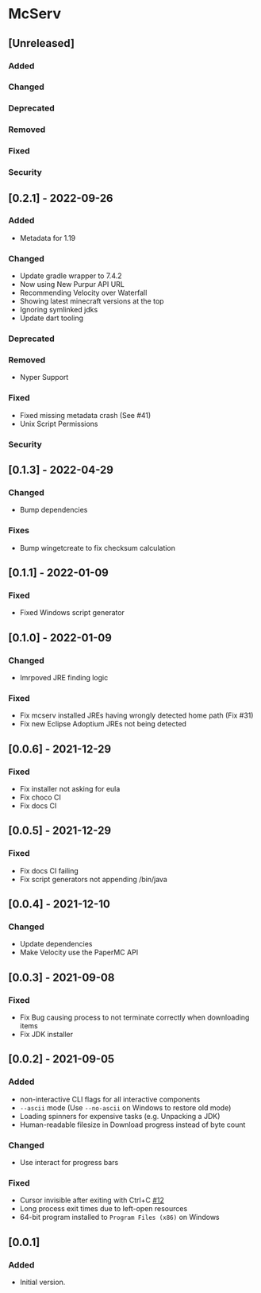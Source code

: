 # McServ

## [Unreleased]
### Added

### Changed

### Deprecated

### Removed

### Fixed

### Security

## [0.2.1] - 2022-09-26
### Added
- Metadata for 1.19

### Changed
- Update gradle wrapper to 7.4.2
- Now using New Purpur API URL
- Recommending Velocity over Waterfall
- Showing latest minecraft versions at the top
- Ignoring symlinked jdks
- Update dart tooling

### Deprecated

### Removed
- Nyper Support

### Fixed
- Fixed missing metadata crash (See #41)
- Unix Script Permissions

### Security

## [0.1.3] - 2022-04-29
### Changed
- Bump dependencies

### Fixes
- Bump wingetcreate to fix checksum calculation

## [0.1.1] - 2022-01-09
### Fixed
- Fixed Windows script generator

## [0.1.0] - 2022-01-09
### Changed
- Imrpoved JRE finding logic

### Fixed
- Fix mcserv installed JREs having wrongly detected home path (Fix #31)
- Fix new Eclipse Adoptium JREs not being detected

## [0.0.6] - 2021-12-29
### Fixed
- Fix installer not asking for eula
- Fix choco CI
- Fix docs CI

## [0.0.5] - 2021-12-29
### Fixed
- Fix docs CI failing
- Fix script generators not appending /bin/java

## [0.0.4] - 2021-12-10
### Changed
- Update dependencies
- Make Velocity use the PaperMC API

## [0.0.3] - 2021-09-08
### Fixed
- Fix Bug causing process to not terminate correctly when downloading items
- Fix JDK installer

## [0.0.2] - 2021-09-05
### Added
- non-interactive CLI flags for all interactive components
- `--ascii` mode (Use `--no-ascii` on Windows to restore old mode)
- Loading spinners for expensive tasks (e.g. Unpacking a JDK)
- Human-readable filesize in Download progress instead of byte count

### Changed
- Use interact for progress bars

### Fixed
- Cursor invisible after exiting with Ctrl+C [#12](https://github.com/DRSchlaubi/mcserv/issues/12)
- Long process exit times due to left-open resources
- 64-bit program installed to `Program Files (x86)` on Windows

## [0.0.1]
### Added
- Initial version.